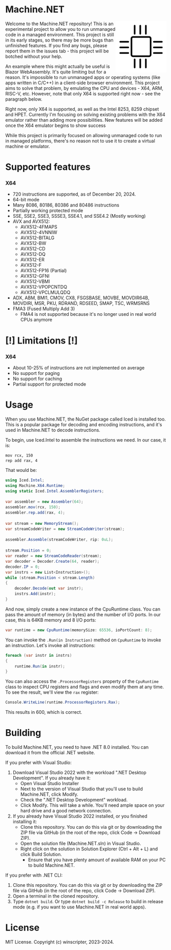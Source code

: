 # Machine.NET

<img align="right" width="160" height="160" src="Images/Icon/MachineDotNetImage.Black.png">

Welcome to the Machine.NET repository! This is an experimental project to allow
you to run unmanaged code in a managed environment. This project is still in its early stages, so there may
be more bugs than unfinished features. If you find any bugs, please report them in the issues tab - this project
will be botched without your help.

An example where this might actually be useful is Blazor WebAssembly. It's quite limiting but
for a reason. It's impossible to run unmanaged apps or operating systems (like apps written in C/C++) in a
client-side browser environment. This project aims to solve that problem, by emulating
the CPU and devices - X64, ARM, RISC-V, etc. However, note that only X64 is supported right now - see the paragraph below.

Right now, only X64 is supported, as well as the Intel 8253, 8259 chipset and HPET. Currently I'm focusing on solving
existing problems with the X64 emulator rather than adding more possibilities. New features will be added once the X64 emulator begins to show success

While this project is primarily focused on allowing unmanaged code to run in managed platforms, there's no reason
not to use it to create a virtual machine or emulator.

# Supported features
### X64
- 720 instructions are supported, as of December 20, 2024.
- 64-bit mode
- Many 8086, 80186, 80386 and 80486 instructions
- Partially working protected mode
- SSE, SSE2, SSE3, SSSE3, SSE4.1, and SSE4.2 (Mostly working)
- AVX and AVX512:
  - AVX512-4FMAPS
  - AVX512-4VNNIW
  - AVX512-BITALG
  - AVX512-BW
  - AVX512-CD
  - AVX512-DQ
  - AVX512-ER
  - AVX512-F
  - AVX512-FP16 (Partial)
  - AVX512-GFNI
  - AVX512-VBMI
  - AVX512-VPOPCNTDQ
  - AVX512-VPCLMULQDQ
- ADX, ABM, BMI1, CMOV, CX8, FSGSBASE, MOVBE, MOVDIR64B, MOVDIRI, MSR, PKU, RDRAND, RDSEED, SMAP, TSC, WRMSRNS
- FMA3 (Fused Multiply Add 3)
  - FMA4 is not supported because it's no longer used in real world CPUs anymore

# [!] Limitations [!]
### X64
- About 10-25% of instructions are not implemented on average
- No support for paging
- No support for caching
- Partial support for protected mode

# Usage
When you use Machine.NET, the NuGet package called Iced is installed too.
This is a popular package for decoding and encoding instructions, and it's used in Machine.NET to decode instructions.

To begin, use Iced.Intel to assemble the instructions we need.
In our case, it is:
```
mov rcx, 150
rep add rax, 4
```
That would be:
```csharp
using Iced.Intel;
using Machine.X64.Runtime;
using static Iced.Intel.AssemblerRegisters;

var assembler = new Assembler(64);
assembler.mov(rcx, 150);
assembler.rep.add(rax, 4);

var stream = new MemoryStream();
var streamCodeWriter = new StreamCodeWriter(stream);

assembler.Assemble(streamCodeWriter, rip: 0uL);

stream.Position = 0;
var reader = new StreamCodeReader(stream);
var decoder = Decoder.Create(64, reader);
decoder.IP = 0;
var instrs = new List<Instruction>();
while (stream.Position < stream.Length)
{
    decoder.Decode(out var instr);
    instrs.Add(instr);
}
```

And now, simply create a new instance of the CpuRuntime class. You can pass the amount of memory (in bytes) and the number of I/O ports. In our case, this is 64KB memory and 8 I/O ports:
```csharp
var runtime = new CpuRuntime(memorySize: 65536, ioPortCount: 8);
```
You can invoke the `.Run(in Instruction)` method on `CpuRuntime` to invoke an instruction. Let's invoke all instructions:
```csharp
foreach (var instr in instrs)
{
    runtime.Run(in instr);
}
```
You can also access the `.ProcessorRegisters` property of the `CpuRuntime` class to inspect CPU registers and flags and even modify them at any time.
To see the result, we'll view the `rax` register:
```csharp
Console.WriteLine(runtime.ProcessorRegisters.Rax);
```
This results in 600, which is correct.

# Building
To build Machine.NET, you need to have .NET 8.0 installed. You can download it from the official .NET website.

If you prefer with Visual Studio:

1. Download Visual Studio 2022 with the workload ".NET Desktop Development". If you already have it:
   - Open Visual Studio Installer
   - Next to the version of Visual Studio that you'll use to build Machine.NET, click Modify.
   - Check the ".NET Desktop Development" workload.
   - Click Modify. This will take a while. You'll need ample space on your hard drive and a good network connection.
2. If you already have Visual Studio 2022 installed, or you finished installing it: 
   - Clone this repository. You can do this via git or by downloading the ZIP file via GitHub (in the root of the repo, click Code -&gt; Download ZIP).
   - Open the solution file (Machine.NET.sln) in Visual Studio.
   - Right click on the solution in Solution Explorer (Ctrl + Alt + L) and click Build Solution.
       - Ensure that you have plenty amount of available RAM on your PC to build Machine.NET.

If you prefer with .NET CLI:
    
1. Clone this repository. You can do this via git or by downloading the ZIP file via GitHub (in the root of the repo, click Code -&gt; Download ZIP).
2. Open a terminal in the cloned repository.
3. Type `dotnet build`. Or type `dotnet build -c Release` to build in release mode (e.g. if you want to use Machine.NET in real world apps).

# License
MIT License. Copyright (c) winscripter, 2023-2024.
